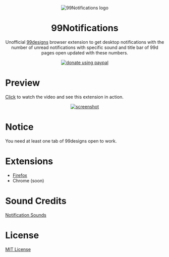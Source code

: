 <p align="center"><img src="https://i.imgur.com/xN9FcPM.png" alt="99Notifications logo" /></p>

<h1 align="center">99Notifications</h1>
<p align="center">Unofficial <a href="https://99designs.com">99designs</a> browser extension to get desktop notifications with the number of unread notifications with specific sound and title bar of 99d pages open updated with these numbers.</p>

<p align="center"><a href="https://paypal.me/daltonmenezes"><img src="https://img.shields.io/badge/donate%20using-paypal-green.svg" alt="donate using paypal" /></a></p>

# Preview
[Click](https://www.youtube.com/watch?v=tGz0kNNwo-A) to watch the video and see this extension in action.
<p align="center"><a href="https://www.youtube.com/watch?v=tGz0kNNwo-A"><img src="https://i.imgur.com/7OpGbJ7.png" alt="screenshot"></a></p>

# Notice
You need at least one tab of 99designs open to work.

# Extensions
- [Firefox](https://addons.mozilla.org/addon/99notifications/)
- Chrome (soon)

# Sound Credits
[Notification Sounds](https://notificationsounds.com)

# License
[MIT License](https://github.com/daltonmenezes/99notifications/blob/master/LICENSE)
